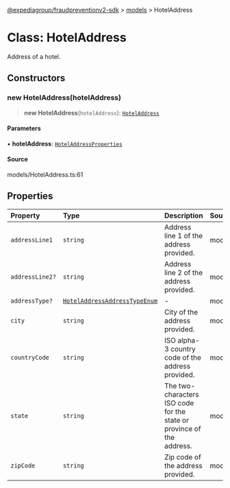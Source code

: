 [@expediagroup/fraudpreventionv2-sdk](../../index.md) > [models](../index.md) > HotelAddress

# Class: HotelAddress

Address of a hotel.

## Constructors

### new HotelAddress(hotelAddress)

> **new HotelAddress**(`hotelAddress`): [`HotelAddress`](HotelAddress.md)

#### Parameters

▪ **hotelAddress**: [`HotelAddressProperties`](../interfaces/HotelAddressProperties.md)

#### Source

models/HotelAddress.ts:61

## Properties

| Property | Type | Description | Source |
| :------ | :------ | :------ | :------ |
| `addressLine1` | `string` | Address line 1 of the address provided. | models/HotelAddress.ts:34 |
| `addressLine2?` | `string` | Address line 2 of the address provided. | models/HotelAddress.ts:39 |
| `addressType?` | [`HotelAddressAddressTypeEnum`](../type-aliases/HotelAddressAddressTypeEnum.md) | - | models/HotelAddress.ts:29 |
| `city` | `string` | City of the address provided. | models/HotelAddress.ts:44 |
| `countryCode` | `string` | ISO alpha-3 country code of the address provided. | models/HotelAddress.ts:59 |
| `state` | `string` | The two-characters ISO code for the state or province of the address. | models/HotelAddress.ts:49 |
| `zipCode` | `string` | Zip code of the address provided. | models/HotelAddress.ts:54 |
